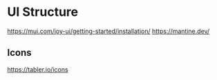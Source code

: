 # UI Structure

https://mui.com/joy-ui/getting-started/installation/
https://mantine.dev/

## Icons

https://tabler.io/icons